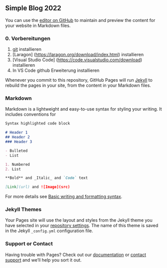 ## Simple Blog 2022

You can use the [editor on GitHub](https://github.com/mblanke70/simple-blog-2022/edit/master/docs/index.md) to maintain and preview the content for your website in Markdown files.

### 0. Vorbereitungen

1. [git](https://git-scm.com/download/win) installieren
2. [Laragon] (https://laragon.org/download/index.html) installieren
3. [Visual Studio Code] (https://code.visualstudio.com/download) installieren
4. In VS Code github Erweiterung installieren

Whenever you commit to this repository, GitHub Pages will run [Jekyll](https://jekyllrb.com/) to rebuild the pages in your site, from the content in your Markdown files.

### Markdown

Markdown is a lightweight and easy-to-use syntax for styling your writing. It includes conventions for

```markdown
Syntax highlighted code block

# Header 1
## Header 2
### Header 3

- Bulleted
- List

1. Numbered
2. List

**Bold** and _Italic_ and `Code` text

[Link](url) and ![Image](src)
```

For more details see [Basic writing and formatting syntax](https://docs.github.com/en/github/writing-on-github/getting-started-with-writing-and-formatting-on-github/basic-writing-and-formatting-syntax).

### Jekyll Themes

Your Pages site will use the layout and styles from the Jekyll theme you have selected in your [repository settings](https://github.com/mblanke70/simple-blog-2022/settings/pages). The name of this theme is saved in the Jekyll `_config.yml` configuration file.

### Support or Contact

Having trouble with Pages? Check out our [documentation](https://docs.github.com/categories/github-pages-basics/) or [contact support](https://support.github.com/contact) and we’ll help you sort it out.

